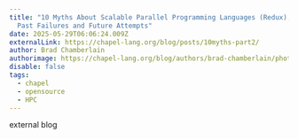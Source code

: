 ```yaml
---
title: "10 Myths About Scalable Parallel Programming Languages (Redux), Part 2:
  Past Failures and Future Attempts"
date: 2025-05-29T06:06:24.009Z
externalLink: https://chapel-lang.org/blog/posts/10myths-part2/
author: Brad Chamberlain
authorimage: https://chapel-lang.org/blog/authors/brad-chamberlain/photo.jpg
disable: false
tags:
  - chapel
  - opensource
  - HPC
---
```

external blog